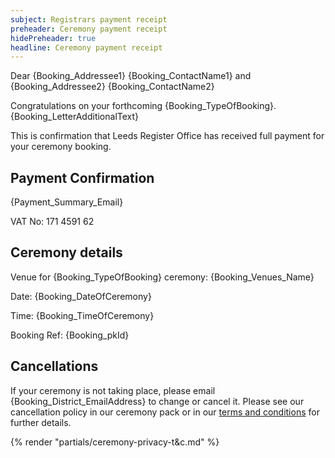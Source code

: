 ```yaml
---
subject: Registrars payment receipt
preheader: Ceremony payment receipt 
hidePreheader: true
headline: Ceremony payment receipt
---
```


Dear {Booking_Addressee1} {Booking_ContactName1} and {Booking_Addressee2} {Booking_ContactName2}

Congratulations on your forthcoming {Booking_TypeOfBooking}. {Booking_LetterAdditionalText}

This is confirmation that Leeds Register Office has received full payment for your ceremony booking.

## Payment Confirmation
{Payment_Summary_Email}

VAT No: 171 4591 62

## Ceremony details
Venue for {Booking_TypeOfBooking} ceremony: {Booking_Venues_Name}

Date: {Booking_DateOfCeremony}

Time: {Booking_TimeOfCeremony}

Booking Ref: {Booking_pkId}


## Cancellations
If your ceremony is not taking place, please email {Booking_District_EmailAddress} to change or cancel it. Please see our cancellation policy in our ceremony pack  or in our [terms and conditions](https://www.leeds.gov.uk/CeremoniesTerms) for further details.


{% render "partials/ceremony-privacy-t&c.md" %}
